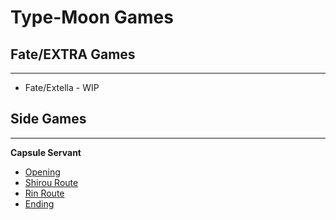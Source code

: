 # Type-Moon Games

## Fate/EXTRA Games

---

* Fate/Extella - WIP

## Side Games

---

**Capsule Servant**

* [Opening](Games/CapsuleServant/opening.md)
* [Shirou Route](Games/CapsuleServant/shirou-route.md)
* [Rin Route](Games/CapsuleServant/rin-route.md)
* [Ending](Games/CapsuleServant/ending.md)